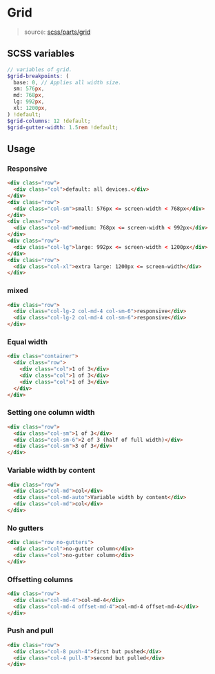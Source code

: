# Grid

> source: [scss/parts/grid](../../src/scss/parts/_grid.scss)

## SCSS variables

```scss
// variables of grid.
$grid-breakpoints: (
  base: 0, // Applies all width size.
  sm: 576px,
  md: 768px,
  lg: 992px,
  xl: 1200px,
) !default;
$grid-columns: 12 !default;
$grid-gutter-width: 1.5rem !default;
```

## Usage

### Responsive

```html
<div class="row">
  <div class="col">default: all devices.</div>
</div>
<div class="row">
  <div class="col-sm">small: 576px <= screen-width < 768px</div>
</div>
<div class="row">
  <div class="col-md">medium: 768px <= screen-width < 992px</div>
</div>
<div class="row">
  <div class="col-lg">large: 992px <= screen-width < 1200px</div>
</div>
<div class="row">
  <div class="col-xl">extra large: 1200px <= screen-width</div>
</div>
```

### mixed

```html
<div class="row">
  <div class="col-lg-2 col-md-4 col-sm-6">responsive</div>
  <div class="col-lg-2 col-md-4 col-sm-6">responsive</div>
</div>
```

### Equal width

```html
<div class="container">
  <div class="row">
    <div class="col">1 of 3</div>
    <div class="col">1 of 3</div>
    <div class="col">1 of 3</div>
  </div>
</div>
```

### Setting one column width

```html
<div class="row">
  <div class="col-sm">1 of 3</div>
  <div class="col-sm-6">2 of 3 (half of full width)</div>
  <div class="col-sm">3 of 3</div>
</div>
```

### Variable width by content

```html
<div class="row">
  <div class="col-md">col</div>
  <div class="col-md-auto">Variable width by content</div>
  <div class="col-md">col</div>
</div>
```

### No gutters

```html
<div class="row no-gutters">
  <div class="col">no-gutter column</div>
  <div class="col">no-gutter column</div>
</div>
```

### Offsetting columns

```html
<div class="row">
  <div class="col-md-4">col-md-4</div>
  <div class="col-md-4 offset-md-4">col-md-4 offset-md-4</div>
</div>
```

### Push and pull

```html
<div class="row">
  <div class="col-8 push-4">first but pushed</div>
  <div class="col-4 pull-8">second but pulled</div>
</div>
```
